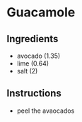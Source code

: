 # Guacamole
## Ingredients
* avocado (1.35)
* lime (0.64)
* salt (2)
## Instructions
* peel the avaocados
